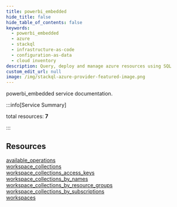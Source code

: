 ```yaml
---
title: powerbi_embedded
hide_title: false
hide_table_of_contents: false
keywords:
  - powerbi_embedded
  - azure
  - stackql
  - infrastructure-as-code
  - configuration-as-data
  - cloud inventory
description: Query, deploy and manage azure resources using SQL
custom_edit_url: null
image: /img/stackql-azure-provider-featured-image.png
---
```


powerbi_embedded service documentation.

:::info[Service Summary]

total resources: __7__  

:::

## Resources
<div class="row">
<div class="providerDocColumn">
<a href="/services/powerbi_embedded/available_operations/">available_operations</a><br />
<a href="/services/powerbi_embedded/workspace_collections/">workspace_collections</a><br />
<a href="/services/powerbi_embedded/workspace_collections_access_keys/">workspace_collections_access_keys</a><br />
<a href="/services/powerbi_embedded/workspace_collections_by_names/">workspace_collections_by_names</a>
</div>
<div class="providerDocColumn">
<a href="/services/powerbi_embedded/workspace_collections_by_resource_groups/">workspace_collections_by_resource_groups</a><br />
<a href="/services/powerbi_embedded/workspace_collections_by_subscriptions/">workspace_collections_by_subscriptions</a><br />
<a href="/services/powerbi_embedded/workspaces/">workspaces</a>
</div>
</div>